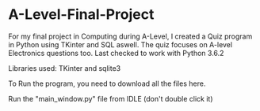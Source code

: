 # A-Level-Final-Project
For my final project in Computing during A-Level, I created a Quiz program in Python using TKinter and SQL aswell. The quiz focuses on A-level Electronics questions too.
Last checked to work with Python 3.6.2

Libraries used: TKinter and sqlite3

To Run the program, you need to download all the files here.

Run the "main_window.py" file from IDLE (don't double click it)
